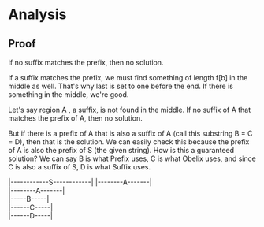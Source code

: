 # Analysis

## Proof
If no suffix matches the prefix, then no solution. 

If a suffix matches the prefix, we must find something of length f[b] in the middle as well. That's why last is set to one before the end. If there is something in the middle, we're good.

Let's say region A , a suffix, is not found in the middle.
If no suffix of A that matches the prefix of A, then no solution. 

But if there is a prefix of A that is also a suffix of A (call this substring B = C = D), then that is the solution. We can easily check this because the prefix of A is also the prefix of S (the given string). How is this a guaranteed solution? We can say B is what Prefix uses, C is what Obelix uses, and since C is also a suffix of S, D is what Suffix uses.


|------------S------------|
         |--------A-------|\
|--------A-------|\
|-----B-----|\
    |------C-----|\
             |------D-----|
